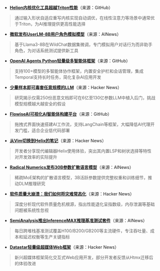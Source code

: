- **[Helion内核优化工具超越Triton性能](https://github.com/fla-org/flash-linear-attention/tree/main/fla/ops)**（来源：GitHub）  
> 通过输入形状自适应重写内核实现自动调优，在线性注意力等场景中通常优于Triton，为AI推理提供更高性能选择

- **[微软发布UserLM-8B用户角色模拟模型](https://www.reddit.com/r/LocalLLaMA/comments/1o23vqf/microsoftuserlm8b_unlike_typical_llms_that_are/)**（来源：AINews）  
> 基于Llama3-8B在WildChat数据集微调，专门模拟用户对话行为而非助手角色，为对话系统测试提供新工具

- **[OpenAI Agents Python轻量级多智能体框架](https://github.com/openai/openai-agents-python)**（来源：GitHub）  
> 支持100+模型的多智能体协作框架，内置安全护栏和会话管理，集成Temporal支持长时任务，简化复杂AI应用开发

- **[少量样本即可毒害任意规模的LLM](https://news.ycombinator.com/item?id=45529587)**（来源：Hacker News）  
> 研究揭示仅需250份恶意文档即可在6亿至130亿参数LLM中植入后门，挑战模型规模越大越安全的假设

- **[FlowiseAI可视化AI智能体构建平台](https://github.com/FlowiseAI/Flowise)**（来源：GitHub）  
> 拖拽式界面快速搭建AI工作流，支持LangChain等框架，大幅降低AI代理开发门槛，适合企业低代码部署

- **[从Vim切换到Helix的笔记](https://news.ycombinator.com/item?id=45539609)**（来源：Hacker News）  
> 开发者分享现代编辑器Helix使用体验，突出其内置LSP和树状选择等特性对开发效率的实际提升

- **[Radical Numerics发布30B参数扩散语言模型](https://twitter.com/RadicalNumerics/status/1976332725926936599)**（来源：AINews）  
> 稀疏MoE架构的扩散语言模型，3B活跃参数提供完整权重和训练细节，推动DLM推理研究

- **[软件质量大崩溃：我们如何将灾难常态化](https://news.ycombinator.com/item?id=45528347)**（来源：Hacker News）  
> 深度分析现代软件质量危机根源，指出性能退化呈指数级，内存泄漏等基础问题被系统性忽视

- **[SemiAnalysis推出InferenceMAX推理基准测试套件](https://twitter.com/dylan522p/status/1976422855928680454)**（来源：AINews）  
> 每日跨堆栈基准测试覆盖H100/B200/GB200等主流硬件，专注吞吐量、成本和延迟权衡等生产关键指标

- **[Datastar轻量级超媒体Web框架](https://news.ycombinator.com/item?id=45536618)**（来源：Hacker News）  
> 新兴超媒体框架简化交互式Web应用开发，部分开发者反馈从Htmx迁移后的体验改进